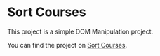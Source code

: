 # Sort Courses

This project is a simple DOM Manipulation project.

You can find the project on [Sort Courses](https://wizardly-lalande-73471d.netlify.app/).
